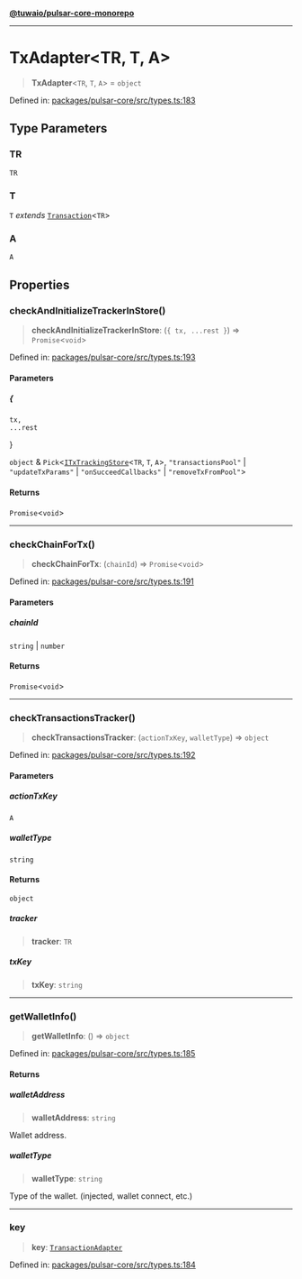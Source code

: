 [**@tuwaio/pulsar-core-monorepo**](../../../README.md)

***

# TxAdapter\<TR, T, A\>

> **TxAdapter**\<`TR`, `T`, `A`\> = `object`

Defined in: [packages/pulsar-core/src/types.ts:183](https://github.com/TuwaIO/pulsar-core/blob/9890df666896bc90d295d9e4ac3c49adc5759a90/packages/pulsar-core/src/types.ts#L183)

## Type Parameters

### TR

`TR`

### T

`T` *extends* [`Transaction`](Transaction.md)\<`TR`\>

### A

`A`

## Properties

### checkAndInitializeTrackerInStore()

> **checkAndInitializeTrackerInStore**: (`{
    tx,
    ...rest
  }`) => `Promise`\<`void`\>

Defined in: [packages/pulsar-core/src/types.ts:193](https://github.com/TuwaIO/pulsar-core/blob/9890df666896bc90d295d9e4ac3c49adc5759a90/packages/pulsar-core/src/types.ts#L193)

#### Parameters

##### \{
    tx,
    ...rest
  \}

`object` & `Pick`\<[`ITxTrackingStore`](ITxTrackingStore.md)\<`TR`, `T`, `A`\>, `"transactionsPool"` \| `"updateTxParams"` \| `"onSucceedCallbacks"` \| `"removeTxFromPool"`\>

#### Returns

`Promise`\<`void`\>

***

### checkChainForTx()

> **checkChainForTx**: (`chainId`) => `Promise`\<`void`\>

Defined in: [packages/pulsar-core/src/types.ts:191](https://github.com/TuwaIO/pulsar-core/blob/9890df666896bc90d295d9e4ac3c49adc5759a90/packages/pulsar-core/src/types.ts#L191)

#### Parameters

##### chainId

`string` | `number`

#### Returns

`Promise`\<`void`\>

***

### checkTransactionsTracker()

> **checkTransactionsTracker**: (`actionTxKey`, `walletType`) => `object`

Defined in: [packages/pulsar-core/src/types.ts:192](https://github.com/TuwaIO/pulsar-core/blob/9890df666896bc90d295d9e4ac3c49adc5759a90/packages/pulsar-core/src/types.ts#L192)

#### Parameters

##### actionTxKey

`A`

##### walletType

`string`

#### Returns

`object`

##### tracker

> **tracker**: `TR`

##### txKey

> **txKey**: `string`

***

### getWalletInfo()

> **getWalletInfo**: () => `object`

Defined in: [packages/pulsar-core/src/types.ts:185](https://github.com/TuwaIO/pulsar-core/blob/9890df666896bc90d295d9e4ac3c49adc5759a90/packages/pulsar-core/src/types.ts#L185)

#### Returns

##### walletAddress

> **walletAddress**: `string`

Wallet address.

##### walletType

> **walletType**: `string`

Type of the wallet. (injected, wallet connect, etc.)

***

### key

> **key**: [`TransactionAdapter`](../enumerations/TransactionAdapter.md)

Defined in: [packages/pulsar-core/src/types.ts:184](https://github.com/TuwaIO/pulsar-core/blob/9890df666896bc90d295d9e4ac3c49adc5759a90/packages/pulsar-core/src/types.ts#L184)
